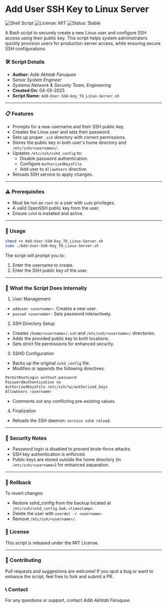 # Add User SSH Key to Linux Server

![Shell Script](https://img.shields.io/badge/language-bash-blue.svg)
![License: MIT](https://img.shields.io/badge/License-MIT-yellow.svg)
![Status: Stable](https://img.shields.io/badge/status-stable-brightgreen)

A Bash script to securely create a new Linux user and configure SSH access using their public key. This script helps system administrators quickly provision users for production server access, while ensuring secure SSH configurations.

### 🛠️ Script Details

- **Author:** _Adib Akhtab Faruquee_  
- _Senior System Engineer_  
- _Systems Network & Security Team, Engineering_  
- **Created On:** 04-05-2025  
- **Script Name:** `Add-User-SSH-key_TO_Linux-Server.sh`

---

### 📋 Features

- Prompts for a new username and their SSH public key.
- Creates the Linux user and sets their password.
- Sets up proper `.ssh` directory with correct permissions.
- Stores the public key in both user's home directory and `/etc/ssh/<username>/`.
- Updates `/etc/ssh/sshd_config` to:
  - Disable password authentication.
  - Configure `AuthorizedKeysFile`.
  - Add user to `AllowUsers` directive.
- Reloads SSH service to apply changes.

---

### ⚠️ Prerequisites

- Must be run as `root` or a user with `sudo` privileges.
- A valid OpenSSH public key from the user.
- Ensure `sshd` is installed and active.

---

### 🚀 Usage

```bash
chmod +x Add-User-SSH-key_TO_Linux-Server.sh
sudo ./Add-User-SSH-key_TO_Linux-Server.sh
```

The script will prompt you to:

 1. Enter the username to create.  
 2. Enter the SSH public key of the user.  

---

### 📁 What the Script Does Internally

1. User Management

  - ```adduser <username>:``` Creates a new user.
  - ```passwd <username>:``` Sets password interactively.

2. SSH Directory Setup

  - Creates ```/home/<username>/.ssh``` and ```/etc/ssh/<username>/``` directories.
  - Adds the provided public key to both locations.
  - Sets strict file permissions for enhanced security.

3. SSHD Configuration

  - Backs up the original ```sshd_config``` file.
  - Modifies or appends the following directives:

```bash
PermitRootLogin without-password
PasswordAuthentication no
AuthorizedKeysFile /etc/ssh/%u/authorized_keys
AllowUsers <username>
```

  - Comments out any conflicting pre-existing values.

4. Finalization

  - Reloads the SSH daemon: ```service sshd reload```.

---

### 🔐 Security Notes

  - Password login is disabled to prevent brute-force attacks.
  - SSH key authentication is enforced.
  - Public keys are stored outside the home directory (in ```/etc/ssh/<username>```) for enhanced separation.

---

### 🧹 Rollback

To revert changes:

  - Restore sshd_config from the backup located at ```/etc/ssh/sshd_config.bak.<timestamp>```.
  - Delete the user with ```userdel -r <username>```.
  - Remove ```/etc/ssh/<username>/```.

### 📄 License
This script is released under the MIT License.

---

### 🤝 Contributing
Pull requests and suggestions are welcome! If you spot a bug or want to enhance the script, feel free to fork and submit a PR.

### 📞 Contact
For any questions or support, contact _Adib Akhtab Faruquee_.